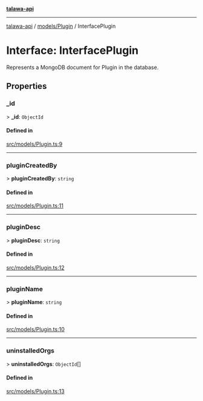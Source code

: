[**talawa-api**](../../../README.md)

***

[talawa-api](../../../modules.md) / [models/Plugin](../README.md) / InterfacePlugin

# Interface: InterfacePlugin

Represents a MongoDB document for Plugin in the database.

## Properties

### \_id

\> **\_id**: `ObjectId`

#### Defined in

[src/models/Plugin.ts:9](https://github.com/PalisadoesFoundation/talawa-api/blob/832d310bae30bd8cb45fb1b44f62dd776dccc52f/src/models/Plugin.ts#L9)

***

### pluginCreatedBy

\> **pluginCreatedBy**: `string`

#### Defined in

[src/models/Plugin.ts:11](https://github.com/PalisadoesFoundation/talawa-api/blob/832d310bae30bd8cb45fb1b44f62dd776dccc52f/src/models/Plugin.ts#L11)

***

### pluginDesc

\> **pluginDesc**: `string`

#### Defined in

[src/models/Plugin.ts:12](https://github.com/PalisadoesFoundation/talawa-api/blob/832d310bae30bd8cb45fb1b44f62dd776dccc52f/src/models/Plugin.ts#L12)

***

### pluginName

\> **pluginName**: `string`

#### Defined in

[src/models/Plugin.ts:10](https://github.com/PalisadoesFoundation/talawa-api/blob/832d310bae30bd8cb45fb1b44f62dd776dccc52f/src/models/Plugin.ts#L10)

***

### uninstalledOrgs

\> **uninstalledOrgs**: `ObjectId`[]

#### Defined in

[src/models/Plugin.ts:13](https://github.com/PalisadoesFoundation/talawa-api/blob/832d310bae30bd8cb45fb1b44f62dd776dccc52f/src/models/Plugin.ts#L13)
